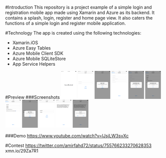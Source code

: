 #Introduction
This repository is a project example of a simple login and registration mobile app made using Xamarin and Azure as its backend. It contains a splash, login, register and home page view. It also caters the functions of a simple login and register mobile application.

#Technology
The app is created using the following technologies:
* Xamarin.iOS
* Azure Easy Tables
* Azure Mobile Client SDK
* Azure Mobile SQLiteStore
* App Service Helpers

#Preview
###Screenshots
<img src="./screenshots/1.png" alt="Screenshot1" style="width: 50px;"/>
<img src="./screenshots/2.png" alt="Screenshot2" style="width: 50px;"/>
<img src="./screenshots/3.png" alt="Screenshot3" style="width: 50px;"/>
<img src="./screenshots/4.png" alt="Screenshot4" style="width: 50px;"/>
<img src="./screenshots/5.png" alt="Screenshot5" style="width: 50px;"/>
<img src="./screenshots/6.png" alt="Screenshot6" style="width: 50px;"/>
<img src="./screenshots/7.png" alt="Screenshot7" style="width: 50px;"/>
<img src="./screenshots/8.png" alt="Screenshot8" style="width: 50px;"/>
<img src="./screenshots/9.png" alt="Screenshot9" style="width: 50px;"/>
<img src="./screenshots/10.png" alt="Screenshot10" style="width: 50px;"/>
<img src="./screenshots/11.png" alt="Screenshot11" style="width: 50px;"/>

###Demo
https://www.youtube.com/watch?v=lJsjLW3svXc

#Contest
https://twitter.com/amirfahd72/status/755766233270628353
xmn.io/29Za7R1
